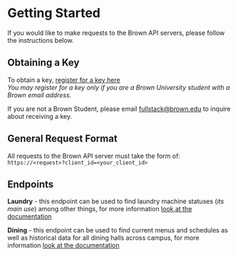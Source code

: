 Getting Started
=====================

If you would like to make requests to the Brown API servers, please follow the instructions below.

## Obtaining a Key
To obtain a key, [register for a key here](/signup) <br>
_You may register for a key only if you are a Brown University student with a Brown email address_.

If you are not a Brown Student, please email [fullstack@brown.edu](fullstack@brown.edu) to inquire about receiving a key.

## General Request Format
All requests to the Brown API server must take the form of: <br>`https://<request>?client_id=<your_client_id>`

## Endpoints
**Laundry** - this endpoint can be used to find laundry machine statuses (_its main use_) among other things, for more information [look at the documentation](/docs/laundry)

**Dining** - this endpoint can be used to find current menus and schedules as well as historical data for all dining halls across campus, for more information [look at the documentation](/docs/dining)
